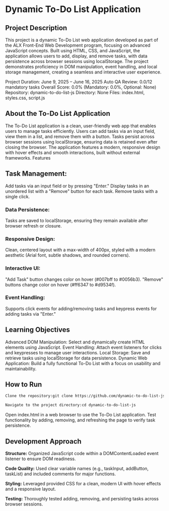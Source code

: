 # Dynamic To-Do List Application
## Project Description
This project is a dynamic To-Do List web application developed as part of the ALX Front-End Web Development program, focusing on advanced JavaScript concepts. Built using HTML, CSS, and JavaScript, the application allows users to add, display, and remove tasks, with data persistence across browser sessions using localStorage. The project demonstrates proficiency in DOM manipulation, event handling, and local storage management, creating a seamless and interactive user experience.

Project Duration: June 9, 2025 – June 16, 2025
Auto QA Review: 0.0/12 mandatory tasks
Overall Score: 0.0% (Mandatory: 0.0%, Optional: None)
Repository: dynamic-to-do-list-js
Directory: None
Files: index.html, styles.css, script.js

## About the To-Do List Application
The To-Do List application is a clean, user-friendly web app that enables users to manage tasks efficiently. Users can add tasks via an input field, view them in a list, and remove them with a button. Tasks persist across browser sessions using localStorage, ensuring data is retained even after closing the browser. The application features a modern, responsive design with hover effects and smooth interactions, built without external frameworks.
Features

## Task Management:
Add tasks via an input field or by pressing "Enter."
Display tasks in an unordered list with a "Remove" button for each task.
Remove tasks with a single click.

### Data Persistence: 
Tasks are saved to localStorage, ensuring they remain available after browser refresh or closure.
### Responsive Design: 
Clean, centered layout with a max-width of 400px, styled with a modern aesthetic (Arial font, subtle shadows, and rounded corners).
### Interactive UI:
"Add Task" button changes color on hover (#007bff to #0056b3).
"Remove" buttons change color on hover (#ff6347 to #d9534f).

### Event Handling: 
Supports click events for adding/removing tasks and keypress events for adding tasks via "Enter."

## Learning Objectives

Advanced DOM Manipulation: Select and dynamically create HTML elements using JavaScript.
Event Handling: Attach event listeners for clicks and keypresses to manage user interactions.
Local Storage: Save and retrieve tasks using localStorage for data persistence.
Dynamic Web Application: Build a fully functional To-Do List with a focus on usability and maintainability.

## How to Run
```bash
Clone the repository:git clone https://github.com/dynamic-to-do-list-js.git

Navigate to the project directory:cd dynamic-to-do-list-js
```
Open index.html in a web browser to use the To-Do List application.
Test functionality by adding, removing, and refreshing the page to verify task persistence.

## Development Approach

**Structure:** Organized JavaScript code within a DOMContentLoaded event listener to ensure DOM readiness.

**Code Quality:** Used clear variable names (e.g., taskInput, addButton, taskList) and included comments for major functions.

**Styling:** Leveraged provided CSS for a clean, modern UI with hover effects and a responsive layout.

**Testing:** Thoroughly tested adding, removing, and persisting tasks across browser sessions.
